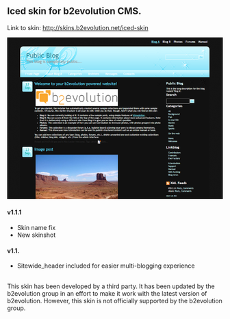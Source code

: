## Iced skin for b2evolution CMS.

Link to skin: http://skins.b2evolution.net/iced-skin

<img src="skinshot.png"/>

#### v1.1.1

- Skin name fix
- New skinshot

#### v1.1.

- Sitewide_header included for easier multi-blogging experience

<br/>
This skin has been developed by a third party. It has been updated by the b2evolution group in an effort to make it work with the latest version of b2evolution. However, this skin is not officially supported by the b2evolution group.
